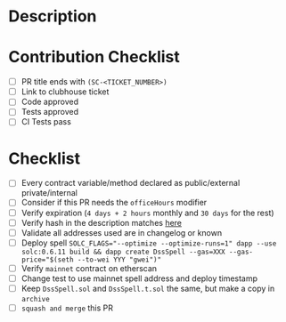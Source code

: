 # Description

# Contribution Checklist

- [ ] PR title ends with `(SC-<TICKET_NUMBER>)`
- [ ] Link to clubhouse ticket
- [ ] Code approved
- [ ] Tests approved
- [ ] CI Tests pass

# Checklist

- [ ] Every contract variable/method declared as public/external private/internal
- [ ] Consider if this PR needs the `officeHours` modifier
- [ ] Verify expiration (`4 days + 2 hours` monthly and `30 days` for the rest)
- [ ] Verify hash in the description matches [here](https://emn178.github.io/online-tools/keccak_256.html)
- [ ] Validate all addresses used are in changelog or known
- [ ] Deploy spell `SOLC_FLAGS="--optimize --optimize-runs=1" dapp --use solc:0.6.11 build && dapp create DssSpell --gas=XXX --gas-price="$(seth --to-wei YYY "gwei")"`
- [ ] Verify `mainnet` contract on etherscan
- [ ] Change test to use mainnet spell address and deploy timestamp
- [ ] Keep `DssSpell.sol` and `DssSpell.t.sol` the same, but make a copy in `archive`
- [ ] `squash and merge` this PR
